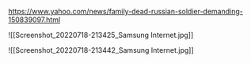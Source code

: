 https://www.yahoo.com/news/family-dead-russian-soldier-demanding-150839097.html

![[Screenshot_20220718-213425_Samsung Internet.jpg]]


![[Screenshot_20220718-213442_Samsung Internet.jpg]]